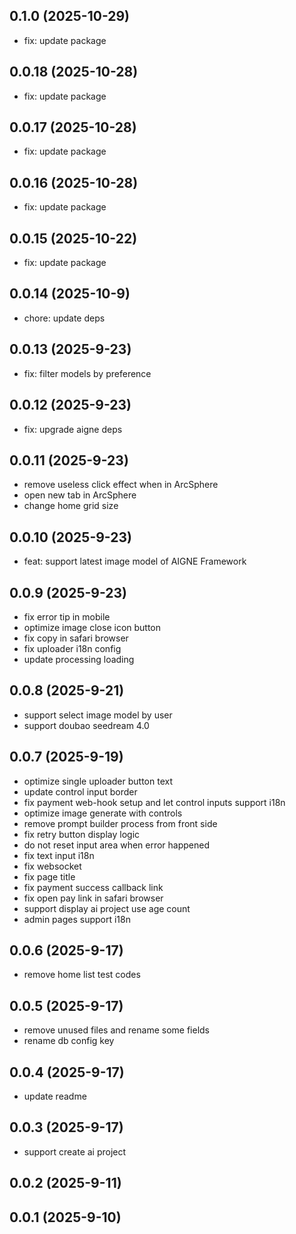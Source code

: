 ## 0.1.0 (2025-10-29)

- fix: update package

## 0.0.18 (2025-10-28)

- fix: update package

## 0.0.17 (2025-10-28)

- fix: update package

## 0.0.16 (2025-10-28)

- fix: update package

## 0.0.15 (2025-10-22)

- fix: update package

## 0.0.14 (2025-10-9)

- chore: update deps

## 0.0.13 (2025-9-23)

- fix: filter models by preference

## 0.0.12 (2025-9-23)

- fix: upgrade aigne deps

## 0.0.11 (2025-9-23)

- remove useless click effect when in ArcSphere
- open new tab in ArcSphere
- change home grid size

## 0.0.10 (2025-9-23)

- feat: support latest image model of AIGNE Framework

## 0.0.9 (2025-9-23)

- fix error tip in mobile
- optimize image close icon button
- fix copy in safari browser
- fix uploader i18n config
- update processing loading

## 0.0.8 (2025-9-21)

- support select image model by user
- support doubao seedream 4.0

## 0.0.7 (2025-9-19)

- optimize single uploader button text
- update control input border
- fix payment web-hook setup and let control inputs support i18n
- optimize image generate with controls
- remove prompt builder process from front side
- fix retry button display logic
- do not reset input area when error happened
- fix text input i18n
- fix websocket
- fix page title
- fix payment success callback link
- fix open pay link in safari browser
- support display ai project use age count
- admin pages support i18n

## 0.0.6 (2025-9-17)

- remove home list test codes

## 0.0.5 (2025-9-17)

- remove unused files and rename some fields
- rename db config key

## 0.0.4 (2025-9-17)

- update readme

## 0.0.3 (2025-9-17)

- support create ai project

## 0.0.2 (2025-9-11)

## 0.0.1 (2025-9-10)

